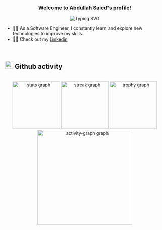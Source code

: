 <h3 align="center">
  Welcome to Abdullah Saied's profile!
</h3>

<p align="center">
  <img src="https://readme-typing-svg.demolab.com?font=Kalam&weight=700&pause=1000&color=2196F3&center=true&width=435&lines=ٍSoftware+Engineer;Always+Learning+New+Things!" alt="Typing SVG" />
</p>

- 👨‍💻 As a Software Engineer, I constantly learn and explore new technologies to improve my skills.
- 👨‍💻 Check out my <a href="https://www.linkedin.com/in/AbdullahSaied/">Linkedin</a>
<br/>

## <img src="https://media.giphy.com/media/iY8CRBdQXODJSCERIr/giphy.gif" width="25"> <b>Github activity </b>

<br/>

<div align="center">
  <img src="https://github-readme-stats.vercel.app/api?username=Abdalllah-Saied&hide_title=false&hide_rank=false&show_icons=true&include_all_commits=true&count_private=true&disable_animations=false&theme=dark&locale=en&hide_border=false&order=1" height="150" alt="stats graph"  />
  <img src="https://streak-stats.demolab.com?user=Abdalllah-Saied&locale=en&mode=daily&theme=dark&hide_border=false&border_radius=5&order=3" height="150" alt="streak graph"  />
  <img src="https://github-profile-trophy.vercel.app?username=Abdalllah-Saied&theme=flat&column=-1&row=1&margin-w=8&margin-h=8&no-bg=false&no-frame=false&order=4" height="150" alt="trophy graph"  />
  <img src="https://github-readme-activity-graph.vercel.app/graph?username=Abdalllah-Saied&radius=16&theme=github-dark&area=true&order=5" height="300" alt="activity-graph graph"  />
</div>

###
